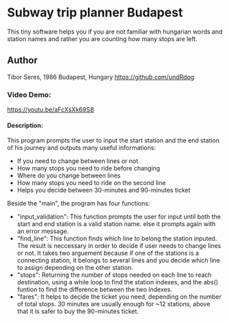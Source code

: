 # Subway trip planner Budapest
This tiny software helps you if you are not familiar with hungarian words and station names and rather you are counting how many stops are left.

## Author
Tibor Seres, 1986
Budapest, Hungary
https://github.com/undRdog

### Video Demo:
https://youtu.be/aFcXsXk69S8

#### Description:
This program prompts the user to input the start station and the end station of his journey and outputs many useful informations:

- If you need to change between lines or not
- How many stops you need to ride before changing
- Where do you change between lines
- How many stops you need to ride on the second line
- Helps you decide between 30-minutes and 90-minutes ticket

Beside the "main", the program has four functions:

- "input_validation": This function prompts the user for input until both the start and end station is a valid station name. else it prompts again with an error message.
- "find_line": This function finds which line to belong the station inputed. The result is neccessary in order to decide if user needs to change lines or not. It takes two arguement because if one of the stations is a connecting station, it belongs to several lines and you decide which line to assign depending on the other station.
- "stops": Returning the number of stops needed on each line to reach destination, using a while loop to find the station indexes, and the abs() funtion to find the difference between the two indexes.
- "fares": It helps to decide the ticket you need, depending on the number of total stops. 30 minutes are usually enough for ~12 stations, above that it is safer to buy the 90-minutes ticket.





